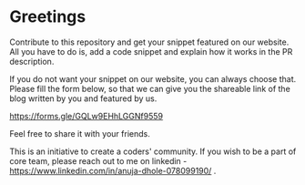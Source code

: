 # Greetings

Contribute to this repository and get your snippet featured on our website. 
All you have to do is, add a code snippet and explain how it works in the PR description. 

If you do not want your snippet on our website, you can always choose that.
Please fill the form below, so that we can give you the shareable link of the blog written by you and featured by us.

https://forms.gle/GQLw9EHhLGGNf9559

Feel free to share it with your friends.

This is an initiative to create a coders' community. If you wish to be a part of core team, please reach out to me on linkedin -
https://www.linkedin.com/in/anuja-dhole-078099190/ .


